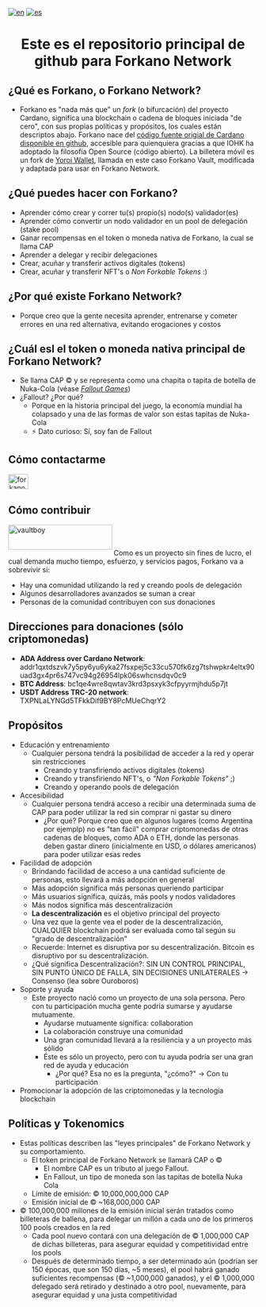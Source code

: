 [![en](https://img.shields.io/badge/lang-en-red.svg)](https://github.com/forkanonetwork/forkanonetwork/blob/main/README.md)
[![es](https://img.shields.io/badge/lang-es-yellow.svg)](https://github.com/forkanonetwork/forkanonetwork/blob/main/README.es-ES.md)

<h1 align="center">Este es el repositorio principal de github para Forkano Network</h1>

## ¿Qué es Forkano, o Forkano Network?
* Forkano es "nada más que" un _fork_ (o bifurcación) del proyecto Cardano, significa una blockchain o cadena de bloques iniciada "de cero", con sus propias políticas y propósitos, los cuales están descriptos abajo. Forkano nace del <a href="https://github.com/input-output-hk" target="blank">código fuente origial de Cardano disponible en github</a>, accesible para quienquiera gracias a que IOHK ha adoptado la filosofía Open Source (código abierto). La billetera móvil es un fork de <a href="https://github.com/Emurgo/yoroi-mobile" target="blank">Yoroi Wallet</a>, llamada en este caso Forkano Vault, modificada y adaptada para usar en Forkano Network.

## ¿Qué puedes hacer con Forkano? 
* Aprender cómo crear y correr tu(s) propio(s) nodo(s) validador(es)
* Aprender cómo convertir un nodo validador en un pool de delegación (stake pool)
* Ganar recompensas en el token o moneda nativa de Forkano, la cual se llama CAP
* Aprender a delegar y recibir delegaciones
* Crear, acuñar y transferir activos digitales (tokens)
* Crear, acuñar y transferir NFT's o _Non Forkable Tokens_ :)

## ¿Por qué existe Forkano Network?
* Porque creo que la gente necesita aprender, entrenarse y cometer errores en una red alternativa, evitando erogaciones y costos

## ¿Cuál esl el token o moneda nativa principal de Forkano Network?
* Se llama CAP © y se representa como una chapita o tapita de botella de Nuka-Cola (véase <a href="https://fallout.fandom.com/wiki/Bottle_cap" target="blank">_Fallout Games_</a>)
* ¿Fallout? ¿Por qué?
    * Porque en la historia principal del juego, la economía mundial ha colapsado y una de las formas de valor son estas tapitas de Nuka-Cola
    * ⚡ Dato curioso: Sí, soy fan de Fallout

## Cómo contactarme
<p align="left">
<a href="https://twitter.com/forkanonetwork" target="blank"><img align="center" src="https://raw.githubusercontent.com/rahuldkjain/github-profile-readme-generator/master/src/images/icons/Social/twitter.svg" alt="forkanonetwork" height="30" width="40" /></a>
</p>

## Cómo contribuir
<p><a href="https://www.buymeacoffee.com/vaultboy"> <img align="left" src="https://cdn.buymeacoffee.com/buttons/v2/default-yellow.png" height="50" width="210" alt="vaultboy" /></a></p><br><br>

Como es un proyecto sin fines de lucro, el cual demanda mucho tiempo, esfuerzo, y servicios pagos, Forkano va a sobrevivir si:
  * Hay una comunidad utilizando la red y creando pools de delegación
  * Algunos desarrolladores avanzados se suman a crear
  * Personas de la comunidad contribuyen con sus donaciones

## Direcciones para donaciones (sólo criptomonedas)
* **ADA Address over Cardano Network**: addr1qxtdszvk7y5py6yu6yka27fsxpej5c33cu570fk6zg7tshwpkr4eltx90uad3gx4pr6s747vc94g26954lpk06swhcnsdqv0c9
* **BTC Address**: bc1qe4wre8qwtav3krd3psxyk3cfpyyrmjhdu5p7jt
* **USDT Address TRC-20 network**: TXPNLaLYNGd5TFkkDif9BY8PcMUeChqrY2

## Propósitos
 * Educación y entrenamiento
   - Cualquier persona tendrá la posibilidad de acceder a la red y operar sin restricciones
        + Creando y transfiriendo activos digitales (tokens)
        + Creando y transfiriendo NFT's, o _"Non Forkable Tokens"_ ;)
        + Creando y operando pools de delegación
 * Accesibilidad
    - Cualquier persona tendrá acceso a recibir una determinada suma de CAP para poder utilizar la red sin comprar ni gastar su dinero
         + ¿Por qué? Porque creo que en algunos lugares (como Argentina por ejemplp) no es "tan fácil" comprar criptomonedas de otras cadenas de bloques, como ADA o ETH, donde las personas deben gastar dinero (inicialmente en USD, o dólares americanos) para poder utilizar esas redes
 * Facilidad de adopción
   - Brindando facilidad de acceso a una cantidad suficiente de personas, esto llevará a más adopción en general
   - Más adopción significa más personas queriendo participar
   - Más usuarios significa, quizás, más pools y nodos validadores
   - Más nodos significa más descentralización
   - **La descentralización** es el objetivo principal del proyecto
   - Una vez que la gente vea el poder de la descentralización, CUALQUIER blockchain podrá ser evaluada como tal según su "grado de descentralización"
   - Recuerde: Internet es disruptiva por su descentralización. Bitcoin es disruptivo por su descentralización.
   - ¿Qué significa Descentralización?: SIN UN CONTROL PRINCIPAL, SIN PUNTO ÚNICO DE FALLA, SIN DECISIONES UNILATERALES -> Consenso (lea sobre Ouroboros)
 * Soporte y ayuda
   - Este proyecto nació como un proyecto de una sola persona. Pero con tu participación mucha gente podría sumarse y ayudarse mutuamente.
     + Ayudarse mutuamente significa: collaboration
     + La colaboración construye una comunidad
     + Una gran comunidad llevará a la resiliencia y a un proyecto más sólido
     + Éste es sólo un proyecto, pero con tu ayuda podría ser una gran red de ayuda y educación 
       + ¿Por qué? Esa no es la pregunta, "¿cómo?" -> Con tu participación
 * Promocionar la adopción de las criptomonedas y la tecnología blockchain

## Políticas y Tokenomics
* Estas políticas describen las "leyes principales" de Forkano Network y su comportamiento.
    * El token principal de Forkano Network se llamará CAP o ©
        * El nombre CAP es un tributo al juego Fallout.
        * En Fallout, un tipo de moneda son las tapitas de botella Nuka Cola
    * Límite de emisión: © 10,000,000,000 CAP
    * Emisión inicial de © ~168,000,000 CAP
 * © 100,000,000 millones de la emisión inicial serán tratados como billeteras de ballena, para delegar un millón a cada uno de los primeros 100 pools creados en la red
   - Cada pool nuevo contará con una delegación de © 1,000,000 CAP de dichas billeteras, para asegurar equidad y competitividad entre los pools
   - Después de determinado tiempo, a ser determinado aún (podrían ser 150 épocas, que son 150 días, ~5 meses), el pool habrá ganado suficientes recompensas (© ~1,000,000 ganados), y el © 1,000,000 delegado será retirado y destinado a otro pool, nuevamente, para asegurar equidad y una justa competitividad

